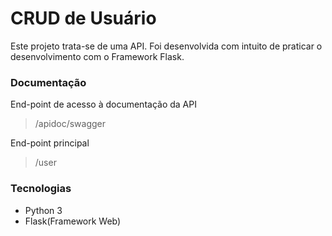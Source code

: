 # CRUD de Usuário
Este projeto trata-se de uma API. Foi desenvolvida com intuito de praticar o desenvolvimento com o Framework Flask.
### Documentação
End-point de acesso à documentação da API
> /apidoc/swagger

End-point principal
> /user
### Tecnologias
- Python 3
- Flask(Framework Web)
